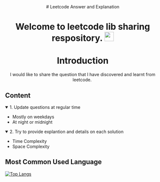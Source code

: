 <div align="center">
# Leetcode Answer and Explanation
 <h1>
    Welcome to leetcode lib sharing respository. 
    <img src="https://media.giphy.com/media/hvRJCLFzcasrR4ia7z/giphy.gif" width="30px"/>
  </h1>
</div>


<div align="center">
<h1>Introduction</h1>
    I would like to share the question that I have discovered and learnt from leetcode.
   <img src="https://komarev.com/ghpvc/?username=read-my-name&style=flat-square&color=blue" alt=""/>
</div>

## Content
<details open>
    <summary>1. Update questions at regular time</summary>
    <ul>
        <li>Mostly on weekdays</li>
        <li>At night or midnight</li>
    </ul>
</details>
<details open>
    <summary>2. Try to provide explantion and details on each solution</summary>
    <ul>
        <li>Time Complexity</li>
        <li>Space Complexity</li>
    </ul>
</details>

## Most Common Used Language
[![Top Langs](https://github-readme-stats.vercel.app/api/top-langs/?username=read-my-name&exclude_repo=trading_system,read_my_name,Docker_Container,react-tutorial,Library)](https://github.com/anuraghazra/github-readme-stats)




